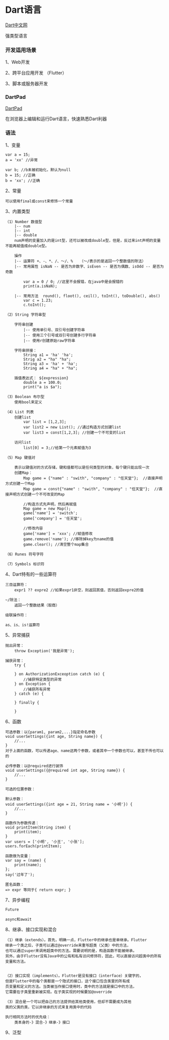 # Dart语言

[Dart中文网](https://www.dartcn.com/)

强类型语言

### 开发适用场景

1、Web开发

2、跨平台应用开发 （Flutter）

3、脚本或服务器开发


### DartPad

[DartPad](https://dartpad.cn/)

在浏览器上编辑和运行Dart语言，快速熟悉Dart利器

### 语法

1、变量

    var a = 15;
    a = 'xx' //异常

    var b; //b未被初始化，默认为null
    b = 15; //正确
    b = 'xx'; //正确


2、常量

    可以使用final或const来修饰一个常量


3、内置类型

    （1）Number 数值型
        |-- num
        |-- int
        |-- double
        num声明的变量加入的是int型，还可以被改成double型，但是，反过来int声明的变量不能再赋值成double型。

        操作
        |-- 运算符 +、-、*、/、～/、%   （～/表示的是返回一个整数值的除法）
        |-- 常用属性 isNaN -- 是否为非数字、isEven -- 是否为偶数、isOdd -- 是否为奇数

            var a = 0 / 0; //这里不会报错，在java中是会报错的
            print(a.isNaN);

        |-- 常用方法  round(), floot(), ceil(), toInt(), toDouble(), abs()
            var c = 1.23;
            c.toInt();

    （2）String 字符串型

        字符串创建
            |-- 使用单引号、双引号创建字符串
            |-- 使用三个引号或双引号创建多行字符串
            |-- 使用r创建原始raw字符串

        字符串拼接：
            String a1 = 'ha' 'ha';
            Strig a2 = "ha" "ha";
            String a3 = 'ha' + 'ha';
            String a4 = "ha" + "ha";

        插值表达式： ${expression}
            double a = 100.0;
            print("a is $a");

    （3）Boolean 布尔型
        使用bool来定义

    （4）List 列表
        创建list
            var list = [1,2,3];
            var list2 = new List(); //通过构造方式创建list
            var list3 = const[1,2,3]; //创建一个不可变的list

        访问list
            list[0] = 3;//给第一个元素赋值为3

    （5）Map 键值对

        表示以键值对的方式存储，键和值都可以是任何类型的对象，每个键只能出现一次
        创建Map：
            Map game = {"name" : "swith", "company" : "任天堂"};  //直接声明方式创建一个Map
            Map game = const{"name" : "swith", "company" : "任天堂"};  //直接声明方式创建一个不可改变的Map

            //构造方式先声明，然后再赋值
            Map game = new Map();
            game['name'] = 'switch';
            game['company'] = '任天堂';

            //修改内容
            game['name'] = 'xxx'; //赋值修改
            game.remove('name'); //移除掉key为name的值
            game.clear(); //清空整个map集合

    （6）Runes 符号字符

    （7）Symbols 标识符

4、Dart特有的一些运算符

    三目运算符：
        expr1 ?? expre2 //如果expr1非空，则返回其值，否则返回expre2的值

    ~/除法：
        返回一个整数结果（取商）

    级联操作符：

    as、is、is!运算符

5、异常捕获

    抛出异常：
        throw Exception('我是异常');

    捕获异常：
        try {

        } on AuthorizationExceoption catch (e) {
            //捕获特定类型的异常
        } on Exception {
            //捕获所有异常
        } catch (e) {

        } finally {

        }

6、函数

    可选参数：以{param1, param2,...}指定命名参数
    void userSettings({int age, String name}) {
        //...
    }
    对于上面的函数，可以传递age、name这两个参数，或者其中一个参数也可以，甚至不传也可以的

    必传参数：以@required进行装饰
    void userSettings({@required int age, String name}) {
        //...
    }

    可选的位置参数：

    默认参数：
    void userSettings({int age = 21, String name = '小明'}) {
        //...
    }

    函数作为参数传递：
    void printItem(String item) {
        print(item);
    }
    var users = ['小明', '小王', '小张'];
    users.forEach(printItem);

    函数做为变量：
    var say = (name) {
        print(name);
    };
    say('过年了');

    匿名函数：
    => expr 等同于{ return expr; }

7、异步编程

    Future

    async和await

8、继承、接口实现和混合

    （1）继承（extends）。首先，明确一点，Flutter中的继承也是单继承。Flutter
    继承一个类之后，子类可以通过@override来重写超类（父类）中的方法，
    也可以通过super来调用超类中的方法。需要说明的是，构造函数不能被继承。
    另外，由于Flutter没有Java中的公有和私有访问修饰符，因此，可以直接访问超类中的所有变量和方法。


    （2）接口实现（implements）。Flutter是没有接口（interface）关键字的，
    但是Flutter中的每个类都是一个隐式的接口，这个接口包含类里的所有成
    员变量和定义的方法。当类被当作接口使用时，类中的方法就是接口中的方法，
    它需要在子类里重新被实现。在子类实现的时候要加@override

    （3）混合是一个可以把自己的方法提供给其他类使用，但却不需要成为其他
    类的父类的类，它以非继承的方式来复用类中的代码

    执行相同方法时的优先级：
        类本身的-》混合-》继承-》接口

9、泛型




